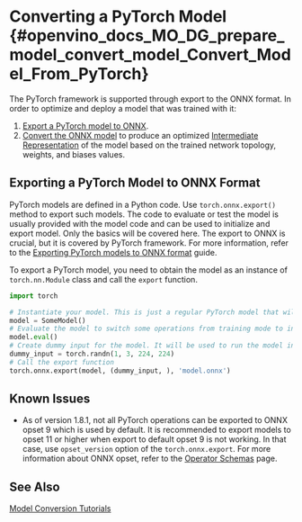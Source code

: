 # Converting a PyTorch Model {#openvino_docs_MO_DG_prepare_model_convert_model_Convert_Model_From_PyTorch}

The PyTorch framework is supported through export to the ONNX format. In order to optimize and deploy a model that was trained with it:

1. [Export a PyTorch model to ONNX](#export-to-onnx).
2. [Convert the ONNX model](Convert_Model_From_ONNX.md) to produce an optimized [Intermediate Representation](../../IR_and_opsets.md) of the model based on the trained network topology, weights, and biases values.

## Exporting a PyTorch Model to ONNX Format <a name="export-to-onnx"></a>
PyTorch models are defined in a Python code. Use `torch.onnx.export()` method to export such models. The code to
evaluate or test the model is usually provided with the model code and can be used to initialize and export model.
Only the basics will be covered here. The export to ONNX is crucial, but it is covered by PyTorch framework.
For more information, refer to the [Exporting PyTorch models to ONNX format](https://pytorch.org/docs/stable/onnx.html) guide.

To export a PyTorch model, you need to obtain the model as an instance of `torch.nn.Module` class and call the `export` function.

```python
import torch

# Instantiate your model. This is just a regular PyTorch model that will be exported in the following steps.
model = SomeModel()
# Evaluate the model to switch some operations from training mode to inference.
model.eval()
# Create dummy input for the model. It will be used to run the model inside export function.
dummy_input = torch.randn(1, 3, 224, 224)
# Call the export function
torch.onnx.export(model, (dummy_input, ), 'model.onnx')
```

## Known Issues

* As of version 1.8.1, not all PyTorch operations can be exported to ONNX opset 9 which is used by default.
It is recommended to export models to opset 11 or higher when export to default opset 9 is not working. In that case, use `opset_version`
option of the `torch.onnx.export`. For more information about ONNX opset, refer to the [Operator Schemas](https://github.com/onnx/onnx/blob/master/docs/Operators.md) page.

## See Also
[Model Conversion Tutorials](Convert_Model_Tutorials.md)

